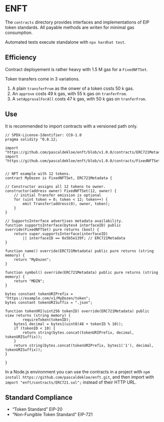 # ENFT

The `contracts` directory provides interfaces and implementations of EIP token
standards. All payable methods are writen for minimal gas consumption.

Automated tests execute standalone with `npx hardhat test`.


## Efficiency

Contract deployement is rather heavy with 1.5 M gas for a `FixedNFTSet`.

Token transfers come in 3 variations.

1. A plain `transferFrom` as the onwer of a token costs 50 k gas.
2. An `approve` costs 49 k gas, with 55 k gas on `tranferFrom`.
3. A `setApprovalForAll` costs 47 k gas, with 50 k gas on `tranferFrom`.


## Use

It is recommended to import contracts with a versioned path only.

```solidity
// SPDX-License-Identifier: CC0-1.0
pragma solidity ^0.8.12;

import "https://github.com/pascaldekloe/enft/blob/v1.0.0/contracts/ERC721Metadata.sol";
import "https://github.com/pascaldekloe/enft/blob/v1.0.0/contracts/FixedNFTSet.sol";


// NFT example with 12 tokens.
contract MyDozen is FixedNFTSet, ERC721Metadata {

// Constructor assigns all 12 tokens to owner.
constructor(address owner) FixedNFTSet(12, owner) {
	// initial Transfer emission is optional
	for (uint token = 0; token < 12; token++) {
		emit Transfer(address(0), owner, token);
	}
}

// SupportsInterface advertises metadata availability.
function supportsInterface(bytes4 interfaceID) public override(FixedNFTSet) pure returns (bool) {
	return super.supportsInterface(interfaceID)
	    || interfaceID == 0x5b5e139f; // ERC721Metadata
}

function name() override(ERC721Metadata) public pure returns (string memory) {
	return "MyDozen";
}

function symbol() override(ERC721Metadata) public pure returns (string memory) {
	return "MDZN";
}

bytes constant tokenURIPrefix = "https://example.com/v1/MyDozen/token";
bytes constant tokenURISuffix = ".json";

function tokenURI(uint256 tokenID) override(ERC721Metadata) public view returns (string memory) {
        requireToken(tokenID);
	bytes1 decimal = bytes1(uint8(48 + tokenID % 10));
	if (tokenID < 10) {
		return string(bytes.concat(tokenURIPrefix, decimal, tokenURISuffix));
	}
	return string(bytes.concat(tokenURIPrefix, bytes1('1'), decimal, tokenURISuffix));
}

}
```

In a Node.js environment you can use the contracts in a project with
`npm install https://github.com/pascaldekloe/enft.git`, and then import with
`import "enft/contracts/ERC721.sol";` instead of their HTTP URL.


## Standard Compliance

*  “Token Standard” EIP-20
*  “Non-Fungible Token Standard” EIP-721
